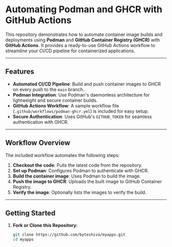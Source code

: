 # Automating Podman and GHCR with GitHub Actions

This repository demonstrates how to automate container image builds and deployments using **Podman** and **GitHub Container Registry (GHCR)** with **GitHub Actions**. It provides a ready-to-use GitHub Actions workflow to streamline your CI/CD pipeline for containerized applications.

---

## Features
- **Automated CI/CD Pipeline**: Build and push container images to GHCR on every push to the `main` branch.
- **Podman Integration**: Use Podman's daemonless architecture for lightweight and secure container builds.
- **GitHub Actions Workflow**: A sample workflow file (`.github/workflows/podman-ghcr.yml`) is included for easy setup.
- **Secure Authentication**: Uses GitHub's `GITHUB_TOKEN` for seamless authentication with GHCR.

---

## Workflow Overview
The included workflow automates the following steps:
1. **Checkout the code**: Pulls the latest code from the repository.
2. **Set up Podman**: Configures Podman to authenticate with GHCR.
3. **Build the container image**: Uses Podman to build the image.
4. **Push the image to GHCR**: Uploads the built image to GitHub Container Registry.
5. **Verify the image**: Optionally lists the images to verify the build.

---

## Getting Started
1. **Fork or Clone this Repository**:
   ```bash
   git clone https://github.com/byteshiva/myapps.git
   cd myapps
